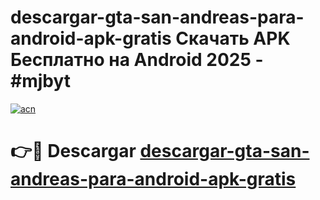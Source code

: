# descargar-gta-san-andreas-para-android-apk-gratis Скачать APK Бесплатно на Android 2025 - #mjbyt

[![acn](https://github.com/user-attachments/assets/0f9c940e-d8b0-45ae-aac7-cd30a18b3e1c)](https://apps.freeplayer.one?title=descargar-gta-san-andreas-para-android-apk-gratis&ref=9RF)

# 👉🔴 Descargar [descargar-gta-san-andreas-para-android-apk-gratis](https://apps.freeplayer.one?title=descargar-gta-san-andreas-para-android-apk-gratis&ref=9RF)